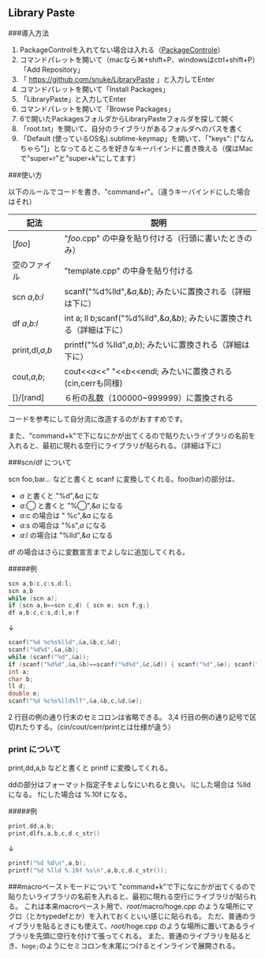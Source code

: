 Library Paste
----

###導入方法

1. PackageControlを入れてない場合は入れる（[PackageControle](https://packagecontrol.io/installation#st2)）
2. コマンドパレットを開いて（macなら⌘+shift+P、windowsはctrl+shift+P）「Add Repository」
3. 「 https://github.com/snuke/LibraryPaste 」と入力してEnter
4. コマンドパレットを開いて「Install Packages」
5. 「LibraryPaste」と入力してEnter
6. コマンドパレットを開いて「Browse Packages」
7. 6で開いたPackagesフォルダからLibraryPasteフォルダを探して開く
8. 「root.txt」を開いて、自分のライブラリがあるフォルダへのパスを書く
9. 「Default (使っているOS名).sublime-keymap」を開いて、「"keys": ["なんちゃら"]」となってるところを好きなキーバインドに書き換える（僕はMacで"super+r"と"super+k"にしてます）

###使い方

以下のルールでコードを書き、"command+r"。（違うキーバインドにした場合はそれ）

|記法|説明|
|---|---|
|[*foo*]|"*foo*.cpp" の中身を貼り付ける（行頭に書いたときのみ）|
|空のファイル|"template.cpp" の中身を貼り付ける|
|scn *a*,*b:l*|scanf("%d%lld",&*a*,&*b*); みたいに置換される（詳細は下に）|
|df *a*,*b:l*|int a; ll b;scanf("%d%lld",&*a*,&*b*); みたいに置換される（詳細は下に）|
|print,dl,*a*,*b*|printf("%d %lld",*a*,*b*); みたいに置換される（詳細は下に）|
|cout,*a*,*b*;|cout<<*a*<<" "<<*b*<<endl; みたいに置換される(cin,cerrも同様)|
|[}/[rand]|６桁の乱数（100000~999999）に置換される|

コードを参考にして自分流に改造するのがおすすめです。

また、"command+k"で下になにかが出てくるので貼りたいライブラリの名前を入れると、最初に現れる空行にライブラリが貼られる。（詳細は下に）

###scn/df について

scn foo,bar... などと書くと scanf に変換してくれる。foo(bar)の部分は、

- *a* と書くと "%d",&*a* にな
- *a*:◯ と書くと "%◯",&*a* になる
- *a*:c の場合は " %c",&*a* になる
- *a*:s の場合は "%s",*a* になる
- *a*:l の場合は "%lld",&*a* になる

df の場合はさらに変数宣言までよしなに追加してくれる。

#####例

```c
scn a,b:c,c:s,d:l;
scn a,b
while (scn a);
if (scn a,b==scn c,d) { scn e; scn f,g;}
df a,b:c,c:s,d:l,e:f
```
↓

```c
scanf("%d %c%s%lld",&a,&b,c,&d);
scanf("%d%d",&a,&b);
while (scanf("%d",&a));
if (scanf("%d%d",&a,&b)==scanf("%d%d",&c,&d)) { scanf("%d",&e); scanf("%d%d",&f,&g);}
int a;
char b;
ll d;
double e;
scanf("%d %c%s%lld%lf",&a,&b,c,&d,&e);
```

2 行目の例の通り行末のセミコロンは省略できる。
3,4 行目の例の通り記号で区切れたりする。（cin/cout/cerr/printとは仕様が違う）

### print について

print,dd,a,b などと書くと printf に変換してくれる。

ddの部分はフォーマット指定子をよしなにいれると良い。
lにした場合は %lld になる。
fにした場合は %.10f になる。

#####例

```c
print,dd,a,b;
print,dlfs,a,b,c,d.c_str()
```

↓

```c
printf("%d %d\n",a,b);
printf("%d %lld %.10f %s\n",a,b,c,d.c_str());
```

###macroペーストモードについて
"command+k"で下になにかが出てくるので貼りたいライブラリの名前を入れると、最初に現れる空行にライブラリが貼られる。
これは本来macroペースト用で、*root*/macro/hoge.cpp のような場所にマクロ（とかtypedefとか）を入れておくといい感じに貼られる。
ただ、普通のライブラリを貼るときにも使えて、*root*/hoge.cpp のような場所に置いてあるライブラリを先頭に空行を付けて張ってくれる。
また、普通のライブラリを貼るとき、`hoge;`のようにセミコロンを末尾につけるとインラインで展開される。


